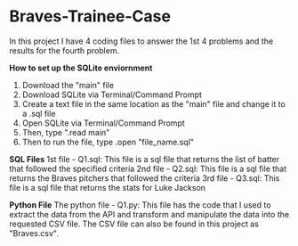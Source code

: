 # Braves-Trainee-Case
In this project I have 4 coding files to answer the 1st 4 problems and the results for the fourth problem.

**How to set up the SQLite enviornment**
1. Download the "main" file
2. Download SQLite via Terminal/Command Prompt
3. Create a text file in the same location as the "main" file and change it to a .sql file
4. Open SQLite via Terminal/Command Prompt
5. Then, type ".read main"
6. Then to run the file, type .open "file_name.sql"

**SQL Files**
1st file - Q1.sql:
  This file is a sql file that returns the list of batter that followed the specified criteria
2nd file - Q2.sql:
  This file is a sql file that returns the Braves pitchers that followed the criteria
3rd file - Q3.sql: 
  This file is a sql file that returns the stats for Luke Jackson
  
**Python File**
The python file - Q1.py:
  This file has the code that I used to extract the data from the API and transform and manipulate the data into the requested CSV file.
The CSV file can also be found in this project as "Braves.csv".
